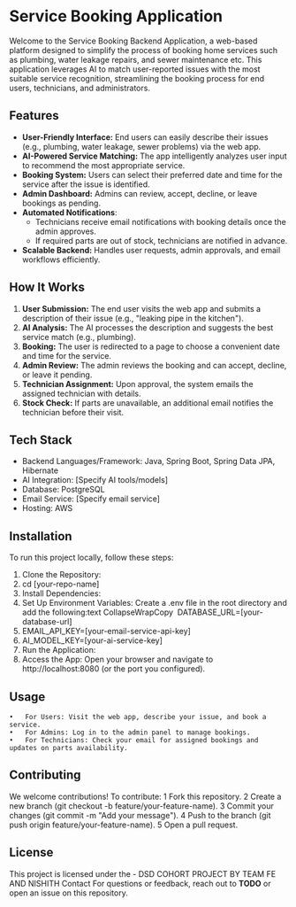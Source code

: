 # Service Booking Application
Welcome to the Service Booking Backend Application, a web-based platform designed to simplify the process of booking home services such as plumbing, water leakage repairs, and sewer maintenance etc. This application leverages AI to match user-reported issues with the most suitable service recognition, streamlining the booking process for end users, technicians, and administrators.

## Features
  * **User-Friendly Interface:** End users can easily describe their issues (e.g., plumbing, water leakage, sewer problems) via the web app.
  * **AI-Powered Service Matching:** The app intelligently analyzes user input to recommend the most appropriate service.
  * **Booking System:** Users can select their preferred date and time for the service after the issue is identified.
  * **Admin Dashboard:** Admins can review, accept, decline, or leave bookings as pending.
  * **Automated Notifications**:  
    * Technicians receive email notifications with booking details once the admin approves.
    * If required parts are out of stock, technicians are notified in advance.
  * **Scalable Backend:** Handles user requests, admin approvals, and email workflows efficiently.  

## How It Works
  1. **User Submission:** The end user visits the web app and submits a description of their issue (e.g., "leaking pipe in the kitchen").
  2. **AI Analysis:** The AI processes the description and suggests the best service match (e.g., plumbing).
  3. **Booking:** The user is redirected to a page to choose a convenient date and time for the service.
  4. **Admin Review:** The admin reviews the booking and can accept, decline, or leave it pending.
  5. **Technician Assignment:** Upon approval, the system emails the assigned technician with details.
  6. **Stock Check:** If parts are unavailable, an additional email notifies the technician before their visit.

## Tech Stack
  * Backend Languages/Framework: Java, Spring Boot, Spring Data JPA, Hibernate  
  * AI Integration: [Specify AI tools/models]
  * Database: PostgreSQL
  * Email Service: [Specify email service]
  * Hosting: AWS

## Installation
To run this project locally, follow these steps:
1. Clone the Repository: 
2. cd [your-repo-name]  
3. Install Dependencies:
4. Set Up Environment Variables: Create a .env file in the root directory and add the following:text CollapseWrapCopy  DATABASE_URL=[your-database-url]
5. EMAIL_API_KEY=[your-email-service-api-key]
6. AI_MODEL_KEY=[your-ai-service-key]  
7. Run the Application:
8. Access the App: Open your browser and navigate to http://localhost:8080 (or the port you configured).

## Usage
	•	For Users: Visit the web app, describe your issue, and book a service.
	•	For Admins: Log in to the admin panel to manage bookings.
	•	For Technicians: Check your email for assigned bookings and updates on parts availability.

## Contributing
We welcome contributions! To contribute:
	1	Fork this repository.
	2	Create a new branch (git checkout -b feature/your-feature-name).
	3	Commit your changes (git commit -m "Add your message").
	4	Push to the branch (git push origin feature/your-feature-name).
	5	Open a pull request.

## License
This project is licensed under the  - DSD COHORT PROJECT BY TEAM FE AND NISHITH
Contact
For questions or feedback, reach out to **TODO** or open an issue on this repository.
